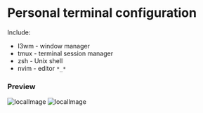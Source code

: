 # Personal terminal configuration
Include: 
  - I3wm - window manager
  - tmux - terminal session manager
  - zsh - Unix shell
  - nvim - editor
```*_*```

### Preview
![localImage](images/terminal_config.png)
![localImage](images/terminal_config2.png)

